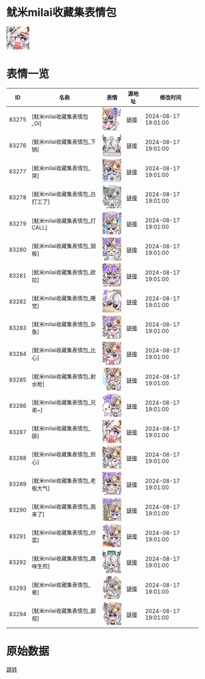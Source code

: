 # 鱿米milai收藏集表情包

<img src="./cover.png" height="60" alt="cover" />

# 表情一览

|ID|名称|表情|源地址|修改时间|
|----|----|----|----|----|
|83275|[鱿米milai收藏集表情包_Oi]|<img src="./pic/083275_%5B鱿米milai收藏集表情包_Oi%5D.png" height="60" alt="Oi"/>|[链接](https://i0.hdslb.com/bfs/garb/f090a04ed2cadabf19d129f4ca77a7a82bff93eb.png)|2024-08-17 19:01:00|
|83276|[鱿米milai收藏集表情包_下锅]|<img src="./pic/083276_%5B鱿米milai收藏集表情包_下锅%5D.png" height="60" alt="下锅"/>|[链接](https://i0.hdslb.com/bfs/garb/869c4c2c137d52f1503b49b9c228f2a6e9613441.png)|2024-08-17 19:01:00|
|83277|[鱿米milai收藏集表情包_哭]|<img src="./pic/083277_%5B鱿米milai收藏集表情包_哭%5D.png" height="60" alt="哭"/>|[链接](https://i0.hdslb.com/bfs/garb/b7bfd02fc4581a8c035f3a7b91bb39f03d621c46.png)|2024-08-17 19:01:00|
|83278|[鱿米milai收藏集表情包_白打工了]|<img src="./pic/083278_%5B鱿米milai收藏集表情包_白打工了%5D.png" height="60" alt="白打工了"/>|[链接](https://i0.hdslb.com/bfs/garb/75aed93ea95ad72bd13ccc07571ca4b874400b34.png)|2024-08-17 19:01:00|
|83279|[鱿米milai收藏集表情包_打CALL]|<img src="./pic/083279_%5B鱿米milai收藏集表情包_打CALL%5D.png" height="60" alt="打CALL"/>|[链接](https://i0.hdslb.com/bfs/garb/0b40c9ecf2055109540d3e3553b9204c9f14be1e.png)|2024-08-17 19:01:00|
|83280|[鱿米milai收藏集表情包_钢板]|<img src="./pic/083280_%5B鱿米milai收藏集表情包_钢板%5D.png" height="60" alt="钢板"/>|[链接](https://i0.hdslb.com/bfs/garb/8bd2f32697e21e8b59bb3e823dd0c8197cc5bfa9.png)|2024-08-17 19:01:00|
|83281|[鱿米milai收藏集表情包_欧拉]|<img src="./pic/083281_%5B鱿米milai收藏集表情包_欧拉%5D.png" height="60" alt="欧拉"/>|[链接](https://i0.hdslb.com/bfs/garb/8a2b29e27897788b6b841f1efa6db4eb8e0bff99.png)|2024-08-17 19:01:00|
|83282|[鱿米milai收藏集表情包_睡觉]|<img src="./pic/083282_%5B鱿米milai收藏集表情包_睡觉%5D.png" height="60" alt="睡觉"/>|[链接](https://i0.hdslb.com/bfs/garb/bed10764a3e01aa166b6d91a216038bea8810a14.png)|2024-08-17 19:01:00|
|83283|[鱿米milai收藏集表情包_杂鱼]|<img src="./pic/083283_%5B鱿米milai收藏集表情包_杂鱼%5D.png" height="60" alt="杂鱼"/>|[链接](https://i0.hdslb.com/bfs/garb/039484d611a4192897618966ea096733bd6b8bcd.png)|2024-08-17 19:01:00|
|83284|[鱿米milai收藏集表情包_比心]|<img src="./pic/083284_%5B鱿米milai收藏集表情包_比心%5D.png" height="60" alt="比心"/>|[链接](https://i0.hdslb.com/bfs/garb/3e3136dd1f02fed4ffa94223b2861f152aeddc4b.png)|2024-08-17 19:01:00|
|83285|[鱿米milai收藏集表情包_射水枪]|<img src="./pic/083285_%5B鱿米milai收藏集表情包_射水枪%5D.png" height="60" alt="射水枪"/>|[链接](https://i0.hdslb.com/bfs/garb/cd4642bc7649b3e9687bc26f4c58c54998ed3a79.png)|2024-08-17 19:01:00|
|83286|[鱿米milai收藏集表情包_兄弟~]|<img src="./pic/083286_%5B鱿米milai收藏集表情包_兄弟~%5D.png" height="60" alt="兄弟~"/>|[链接](https://i0.hdslb.com/bfs/garb/535c85d0129bfd154198493714e4160b1d1734f2.png)|2024-08-17 19:01:00|
|83287|[鱿米milai收藏集表情包_舔]|<img src="./pic/083287_%5B鱿米milai收藏集表情包_舔%5D.png" height="60" alt="舔"/>|[链接](https://i0.hdslb.com/bfs/garb/d7d15e5c2234da0017a82dafae20f253054fc649.png)|2024-08-17 19:01:00|
|83288|[鱿米milai收藏集表情包_担心]|<img src="./pic/083288_%5B鱿米milai收藏集表情包_担心%5D.png" height="60" alt="担心"/>|[链接](https://i0.hdslb.com/bfs/garb/5ba4a3d00b091f46109d56cdb8d073de02c4d0df.png)|2024-08-17 19:01:00|
|83289|[鱿米milai收藏集表情包_老板大气]|<img src="./pic/083289_%5B鱿米milai收藏集表情包_老板大气%5D.png" height="60" alt="老板大气"/>|[链接](https://i0.hdslb.com/bfs/garb/2a66a6cac188ac2f2b96c88e70895ebba5bd4248.png)|2024-08-17 19:01:00|
|83290|[鱿米milai收藏集表情包_我来了]|<img src="./pic/083290_%5B鱿米milai收藏集表情包_我来了%5D.png" height="60" alt="我来了"/>|[链接](https://i0.hdslb.com/bfs/garb/82554b00a5ab8d77e024cc9b954bb3248d122c7b.png)|2024-08-17 19:01:00|
|83291|[鱿米milai收藏集表情包_炒菜]|<img src="./pic/083291_%5B鱿米milai收藏集表情包_炒菜%5D.png" height="60" alt="炒菜"/>|[链接](https://i0.hdslb.com/bfs/garb/4bb7d2bf9e0ccaf7f861e285a410e1c7a92dd137.png)|2024-08-17 19:01:00|
|83292|[鱿米milai收藏集表情包_趣味生煎]|<img src="./pic/083292_%5B鱿米milai收藏集表情包_趣味生煎%5D.png" height="60" alt="趣味生煎"/>|[链接](https://i0.hdslb.com/bfs/garb/1a95feb01b9fda9162a7132da3744434d519e95b.png)|2024-08-17 19:01:00|
|83293|[鱿米milai收藏集表情包_晕]|<img src="./pic/083293_%5B鱿米milai收藏集表情包_晕%5D.png" height="60" alt="晕"/>|[链接](https://i0.hdslb.com/bfs/garb/27330a651bd7a7ae9f979f9b336c0ade2c25e51d.png)|2024-08-17 19:01:00|
|83294|[鱿米milai收藏集表情包_鄙视]|<img src="./pic/083294_%5B鱿米milai收藏集表情包_鄙视%5D.png" height="60" alt="鄙视"/>|[链接](https://i0.hdslb.com/bfs/garb/a8379a7e7264b3e109c4da1e64248958a8489545.png)|2024-08-17 19:01:00|

# 原始数据

[跳转](./raw.json)

